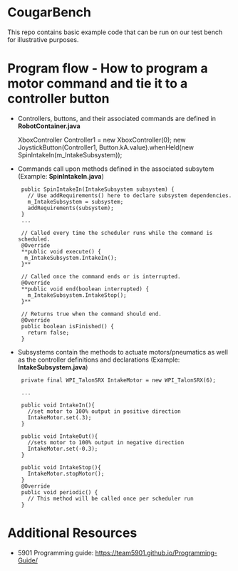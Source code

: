 # CougarBench
This repo contains basic example code that can be run on our test bench for illustrative purposes.

# Program flow - How to program a motor command and tie it to a controller button

- Controllers, buttons, and their associated commands are defined in **RobotContainer.java** 

     XboxController Controller1 = new XboxController(0);
     new JoystickButton(Controller1, Button.kA.value).whenHeld(new SpinIntakeIn(m_IntakeSubsystem));
    
- Commands call upon methods defined in the associated subsytem (Example: **SpinIntakeIn.java**)

       public SpinIntakeIn(IntakeSubsystem subsystem) {
         // Use addRequirements() here to declare subsystem dependencies.
         m_IntakeSubsystem = subsystem;
         addRequirements(subsystem);
       }
       ...
       
       // Called every time the scheduler runs while the command is scheduled.
       @Override
       **public void execute() {
        m_IntakeSubsystem.IntakeIn();
       }**

       // Called once the command ends or is interrupted.
       @Override
       **public void end(boolean interrupted) {
         m_IntakeSubsystem.IntakeStop();
       }**

       // Returns true when the command should end.
       @Override
       public boolean isFinished() {
         return false;
       }

- Subsystems contain the methods to actuate motors/pneumatics as well as the controller definitions and declarations (Example: **IntakeSubsystem.java**)

       private final WPI_TalonSRX IntakeMotor = new WPI_TalonSRX(6);
       
       ...
       
       public void IntakeIn(){
         //set motor to 100% output in positive direction
         IntakeMotor.set(.3);
       }

       public void IntakeOut(){
         //sets motor to 100% output in negative direction
         IntakeMotor.set(-0.3);
       }

       public void IntakeStop(){
         IntakeMotor.stopMotor();
       }
       @Override
       public void periodic() {
         // This method will be called once per scheduler run
       }

# Additional Resources
 - 5901 Programming guide: https://team5901.github.io/Programming-Guide/
